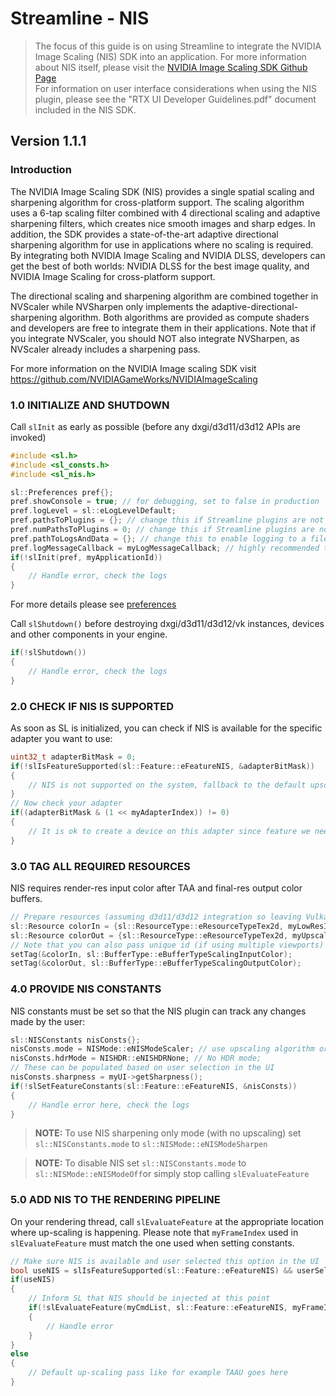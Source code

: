 ﻿

Streamline - NIS
=======================

>The focus of this guide is on using Streamline to integrate the NVIDIA Image Scaling (NIS) SDK into an application.  For more information about NIS itself, please visit the [NVIDIA Image Scaling SDK Github Page](https://github.com/NVIDIAGameWorks/NVIDIAImageScaling)  
>For information on user interface considerations when using the NIS plugin, please see the "RTX UI Developer Guidelines.pdf" document included in the NIS SDK.

Version 1.1.1
------

### Introduction

The NVIDIA Image Scaling SDK (NIS) provides a single spatial scaling and sharpening algorithm for cross-platform support. The scaling algorithm uses a 6-tap scaling filter combined with 4 directional scaling and adaptive sharpening filters, which creates nice smooth images and sharp edges. In addition, the SDK provides a state-of-the-art adaptive directional sharpening algorithm for use in applications where no scaling is required. By integrating both NVIDIA Image Scaling and NVIDIA DLSS, developers can get the best of both worlds: NVIDIA DLSS for the best image quality, and NVIDIA Image Scaling for cross-platform support.

The directional scaling and sharpening algorithm are combined together in NVScaler while NVSharpen only implements the adaptive-directional-sharpening algorithm. Both algorithms are provided as compute shaders and developers are free to integrate them in their applications. Note that if you integrate NVScaler, you should NOT also integrate NVSharpen, as NVScaler already includes a sharpening pass.

For more information on the NVIDIA Image scaling SDK visit https://github.com/NVIDIAGameWorks/NVIDIAImageScaling

### 1.0 INITIALIZE AND SHUTDOWN

Call `slInit` as early as possible (before any dxgi/d3d11/d3d12 APIs are invoked)

```cpp
#include <sl.h>
#include <sl_consts.h>
#include <sl_nis.h>

sl::Preferences pref{};
pref.showConsole = true; // for debugging, set to false in production
pref.logLevel = sl::eLogLevelDefault;
pref.pathsToPlugins = {}; // change this if Streamline plugins are not located next to the executable
pref.numPathsToPlugins = 0; // change this if Streamline plugins are not located next to the executable
pref.pathToLogsAndData = {}; // change this to enable logging to a file
pref.logMessageCallback = myLogMessageCallback; // highly recommended to track warning/error messages in your callback
if(!slInit(pref, myApplicationId))
{
    // Handle error, check the logs
}
```

For more details please see [preferences](ProgrammingGuide.md#221-preferences)

Call `slShutdown()` before destroying dxgi/d3d11/d3d12/vk instances, devices and other components in your engine.

```cpp
if(!slShutdown())
{
    // Handle error, check the logs
}
```

### 2.0 CHECK IF NIS IS SUPPORTED

As soon as SL is initialized, you can check if NIS is available for the specific adapter you want to use:

```cpp
uint32_t adapterBitMask = 0;
if(!slIsFeatureSupported(sl::Feature::eFeatureNIS, &adapterBitMask))
{
    // NIS is not supported on the system, fallback to the default upscaling or sharpening method
}
// Now check your adapter
if((adapterBitMask & (1 << myAdapterIndex)) != 0)
{
    // It is ok to create a device on this adapter since feature we need is supported
}
```

### 3.0 TAG ALL REQUIRED RESOURCES

NIS requires render-res input color after TAA and final-res output color buffers.

```cpp
// Prepare resources (assuming d3d11/d3d12 integration so leaving Vulkan view and device memory as null pointers)
sl::Resource colorIn = {sl::ResourceType::eResourceTypeTex2d, myLowResInput, nullptr, nullptr, nullptr};
sl::Resource colorOut = {sl::ResourceType::eResourceTypeTex2d, myUpscaledOutput, nullptr, nullptr, nullptr};
// Note that you can also pass unique id (if using multiple viewports) and the extent of the resource if dynamic resolution is active
setTag(&colorIn, sl::BufferType::eBufferTypeScalingInputColor);
setTag(&colorOut, sl::BufferType::eBufferTypeScalingOutputColor);
```

### 4.0 PROVIDE NIS CONSTANTS

NIS constants must be set so that the NIS plugin can track any changes made by the user:

```cpp
sl::NISConstants nisConsts{};
nisConsts.mode = NISMode::eNISModeScaler; // use upscaling algorithm or use eNISModeSharpen for sharpening only
nisConsts.hdrMode = NISHDR::eNISHDRNone; // No HDR mode;
// These can be populated based on user selection in the UI
nisConsts.sharpness = myUI->getSharpness();
if(!slSetFeatureConstants(sl::Feature::eFeatureNIS, &nisConsts))
{
    // Handle error here, check the logs
}
```
> **NOTE:**
> To use NIS sharpening only mode (with no upscaling) set `sl::NISConstants.mode` to `sl::NISMode::eNISModeSharpen`

> **NOTE:**
> To disable NIS set `sl::NISConstants.mode` to `sl::NISMode::eNISModeOff`or simply stop calling `slEvaluateFeature`


### 5.0 ADD NIS TO THE RENDERING PIPELINE

On your rendering thread, call `slEvaluateFeature` at the appropriate location where up-scaling is happening. Please note that `myFrameIndex` used in `slEvaluateFeature` must match the one used when setting constants.

```cpp
// Make sure NIS is available and user selected this option in the UI
bool useNIS = slIsFeatureSupported(sl::Feature::eFeatureNIS) && userSelectedNISInUI;
if(useNIS) 
{
    // Inform SL that NIS should be injected at this point
    if(!slEvaluateFeature(myCmdList, sl::Feature::eFeatureNIS, myFrameIndex)) 
    {
        // Handle error
    }
}
else
{
    // Default up-scaling pass like for example TAAU goes here
}
```
